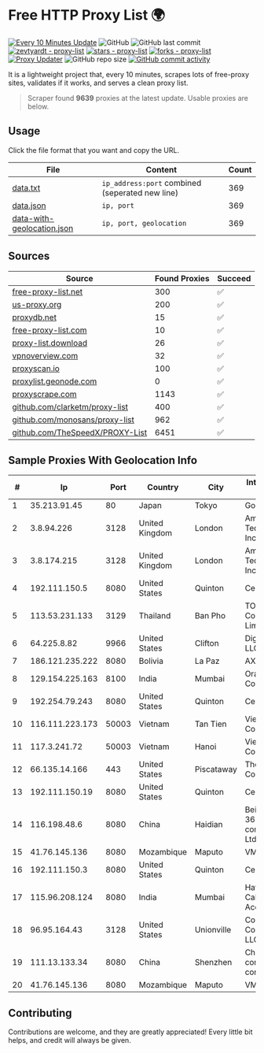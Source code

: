 
# Free HTTP Proxy List 🌍

[![Every 10 Minutes Update](https://github.com/mertguvencli/http-proxy-list/actions/workflows/main.yml/badge.svg?branch=main)](https://github.com/mertguvencli/http-proxy-list/actions/workflows/main.yml)
![GitHub](https://img.shields.io/github/license/mertguvencli/http-proxy-list)
![GitHub last commit](https://img.shields.io/github/last-commit/mertguvencli/http-proxy-list)
[![zevtyardt - proxy-list](https://img.shields.io/static/v1?label=zevtyardt&message=proxy-list&color=blue&logo=github)](https://github.com/zevtyardt/proxy-list "Go to GitHub repo")
[![stars - proxy-list](https://img.shields.io/github/stars/zevtyardt/proxy-list?style=social)](https://github.com/zevtyardt/proxy-list)
[![forks - proxy-list](https://img.shields.io/github/forks/zevtyardt/proxy-list?style=social)](https://github.com/zevtyardt/proxy-list)
[![Proxy Updater](https://github.com/zevtyardt/proxy-list/workflows/Proxy%20Updater/badge.svg)](https://github.com/zevtyardt/proxy-list/actions?query=workflow:"Proxy+Updater")
![GitHub repo size](https://img.shields.io/github/repo-size/zevtyardt/proxy-list)
[![GitHub commit activity](https://img.shields.io/github/commit-activity/m/zevtyardt/proxy-list?logo=commits)](https://github.com/zevtyardt/proxy-list/commits/main)

It is a lightweight project that, every 10 minutes, scrapes lots of free-proxy sites, validates if it works, and serves a clean proxy list.

> Scraper found **9639** proxies at the latest update. Usable proxies are below.

## Usage

Click the file format that you want and copy the URL.

|File|Content|Count|
|----|-------|-----|
|[data.txt](https://raw.githubusercontent.com/mertguvencli/http-proxy-list/main/proxy-list/data.txt)|`ip_address:port` combined (seperated new line)|369|
|[data.json](https://raw.githubusercontent.com/mertguvencli/http-proxy-list/main/proxy-list/data.json)|`ip, port`|369|
|[data-with-geolocation.json](https://raw.githubusercontent.com/mertguvencli/http-proxy-list/main/proxy-list/data-with-geolocation.json)|`ip, port, geolocation`|369|

## Sources

|Source|Found Proxies|Succeed|
|------|-------------|-------|
|[free-proxy-list.net](https://free-proxy-list.net)|300|✅|
|[us-proxy.org](https://www.us-proxy.org)|200|✅|
|[proxydb.net](http://proxydb.net)|15|✅|
|[free-proxy-list.com](https://free-proxy-list.com/?page=&port=&type%5B%5D=http&type%5B%5D=https&up_time=0&search=Search)|10|✅|
|[proxy-list.download](https://www.proxy-list.download/HTTP)|26|✅|
|[vpnoverview.com](https://vpnoverview.com/privacy/anonymous-browsing/free-proxy-servers)|32|✅|
|[proxyscan.io](https://www.proxyscan.io)|100|✅|
|[proxylist.geonode.com](https://proxylist.geonode.com/api/proxy-list?limit=300&page=1&sort_by=lastChecked&sort_type=desc&protocols=http,https)|0|✅|
|[proxyscrape.com](https://api.proxyscrape.com/v2/?request=displayproxies&protocol=http&timeout=10000&country=all&ssl=all&anonymity=all)|1143|✅|
|[github.com/clarketm/proxy-list](https://raw.githubusercontent.com/clarketm/proxy-list/master/proxy-list-raw.txt)|400|✅|
|[github.com/monosans/proxy-list](https://raw.githubusercontent.com/monosans/proxy-list/main/proxies/http.txt)|962|✅|
|[github.com/TheSpeedX/PROXY-List](https://raw.githubusercontent.com/TheSpeedX/PROXY-List/master/http.txt)|6451|✅|


## Sample Proxies With Geolocation Info

|#|Ip|Port|Country|City|Internet Service Provider|
|-|--|----|-------|----|-------------------------|
|1|35.213.91.45|80|Japan|Tokyo|Google LLC|
|2|3.8.94.226|3128|United Kingdom|London|Amazon Technologies Inc.|
|3|3.8.174.215|3128|United Kingdom|London|Amazon Technologies Inc.|
|4|192.111.150.5|8080|United States|Quinton|Centrilogic|
|5|113.53.231.133|3129|Thailand|Ban Pho|TOT Public Company Limited|
|6|64.225.8.82|9966|United States|Clifton|DigitalOcean, LLC|
|7|186.121.235.222|8080|Bolivia|La Paz|AXS Bolivia S. A.|
|8|129.154.225.163|8100|India|Mumbai|Oracle Corporation|
|9|192.254.79.243|8080|United States|Quinton|Centrilogic|
|10|116.111.223.173|50003|Vietnam|Tan Tien|Viettel Corporation|
|11|117.3.241.72|50003|Vietnam|Hanoi|Viettel Corporation|
|12|66.135.14.166|443|United States|Piscataway|The Constant Company, LLC|
|13|192.111.150.19|8080|United States|Quinton|Centrilogic|
|14|116.198.48.6|8080|China|Haidian|Beijing Jingdong 360 Degree E-commerce Co., Ltd.|
|15|41.76.145.136|8080|Mozambique|Maputo|VM  S.A|
|16|192.111.150.3|8080|United States|Quinton|Centrilogic|
|17|115.96.208.124|8080|India|Mumbai|Hathway IP over Cable Internet Access|
|18|96.95.164.43|3128|United States|Unionville|Comcast Cable Communications, LLC|
|19|111.13.133.34|8080|China|Shenzhen|China Mobile communications corporation|
|20|41.76.145.136|8080|Mozambique|Maputo|VM  S.A|



## Contributing

Contributions are welcome, and they are greatly appreciated! Every
little bit helps, and credit will always be given.


